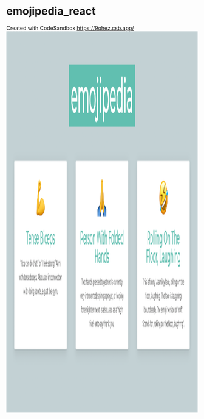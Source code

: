 # emojipedia_react
Created with CodeSandbox
https://9ohez.csb.app/
<img src="https://raw.githubusercontent.com/raviyadav5951/emojipedia_react/main/Screenshot%202021-02-28%20at%206.02.07%20PM.png" width="1000" height="1000" title="Emojipedia">
